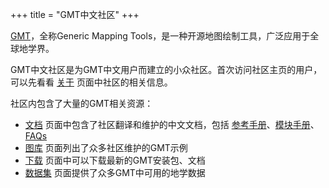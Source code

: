 +++
title = "GMT中文社区"
+++

[GMT](http://gmt.soest.hawaii.edu/projects/gmt)，全称Generic Mapping Tools，是一种开源地图绘制工具，广泛应用于全球地学界。

GMT中文社区是为GMT中文用户而建立的小众社区。首次访问社区主页的用户，可以先看看 [关于](/about/) 页面中社区的相关信息。

社区内包含了大量的GMT相关资源：

- [文档](/docs/) 页面中包含了社区翻译和维护的中文文档，包括 [参考手册](https://docs.gmt-china.org/)、[模块手册](https://modules.gmt-china.org/)、[FAQs](https://faqs.gmt-china.org/)
- [图库](/gallery/) 页面列出了众多社区维护的GMT示例
- [下载](/download/) 页面中可以下载最新的GMT安装包、文档
- [数据集](/datas/) 页面提供了众多GMT中可用的地学数据
